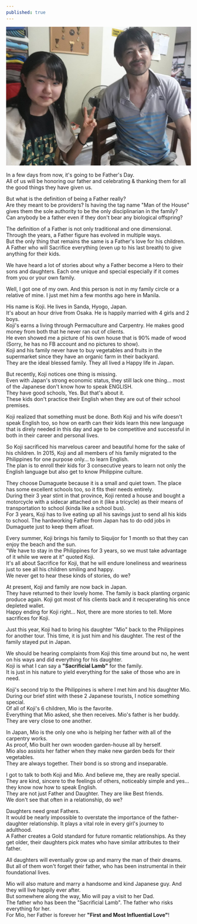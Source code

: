 ```yaml
---
published: true
---
```

![Father](/images/Father.jpg)

In a few days from now, it's going to be Father's Day.   
All of us will be honoring our father and celebrating & thanking them for all the good things they have given us.

But what is the definition of being a Father really?   
Are they meant to be providers? Is having the tag name "Man of the House" gives them the sole authority to be the only disciplinarian in the family?   
Can anybody be a father even if they don't bear any biological offspring?  

The definition of a Father is not only traditional and one dimensional. Through the years, a Father figure has evolved in multiple ways.   
But the only thing that remains the same is a Father's love for his children.   
A Father who will Sacrifice everything (even up to his last breath) to give anything for their kids. 

We have heard a lot of stories about why a Father become a Hero to their sons and daughters. Each one unique and special especially if it comes from you or your own family.

Well, I got one of my own. And this person is not in my family circle or a relative of mine. I just met him a few months ago here in Manila.

His name is Koji. He lives in Sanda, Hyogo, Japan.   
It's about an hour drive from Osaka. 
He is happily married with 4 girls and 2 boys.   
Koji's earns a living through Permaculture and Carpentry. He makes good money from both that he never ran out of clients.   
He even showed me a picture of his own house that is 90% made of wood (Sorry, he has no FB account and no pictures to show).   
Koji and his family never have to buy vegetables and fruits in the supermarket since they have an organic farm in their backyard.   
They are the ideal blessed family. They all lived a Happy life in Japan.

But recently, Koji notices one thing is missing.   
Even with Japan's strong economic status, they still lack one thing... most of the Japanese don't know how to speak ENGLISH.   
They have good schools, Yes. But that's about it.   
These kids don't practice their English when they are out of their school premises.

Koji realized that something must be done. Both Koji and his wife doesn't speak English too, so how on earth can their kids learn this new language that is direly needed in this day and age to be competitive and successful in both in their career and personal lives. 

So Koji sacrificed his marvelous career and beautiful home for the sake of his children. 
In 2015, Koji and all members of his family migrated to the Philippines for one purpose only... to learn English.   
The plan is to enroll their kids for 3 consecutive years to learn not only the English language but also get to know Philippine culture. 

They choose Dumaguete because it is a small and quiet town. The place has some excellent schools too, so it fits their needs entirely.   
During their 3 year stint in that province, Koji rented a house and bought a motorcycle with a sidecar attached on it (like a tricycle) as their means of transportation to school (kinda like a school bus).   
For 3 years, Koji has to live eating up all his savings just to send all his kids to school. The hardworking Father from Japan has to do odd jobs in Dumaguete just to keep them afloat.

Every summer, Koji brings his family to Siquijor for 1 month so that they can enjoy the beach and the sun.   
"We have to stay in the Philippines for 3 years, so we must take advantage of it while we were at it" quoted Koji.   
It's all about Sacrifice for Koji, that he will endure loneliness and weariness just to see all his children smiling and happy.   
We never get to hear these kinds of stories, do we?

At present, Koji and family are now back in Japan.   
They have returned to their lovely home. The family is back planting organic produce again.
Koji got most of his clients back and it recuperating his once depleted wallet.   
Happy ending for Koji right... Not, there are more stories to tell. More sacrifices for Koji. 

Just this year, Koji had to bring his daughter "Mio" back to the Philippines for another tour. This time, it is just him and his daughter. The rest of the family stayed put in Japan.

We should be hearing complaints from Koji this time around but no, he went on his ways and did everything for his daughter.   
Koji is what I can say a **"Sacrificial Lamb"** for the family.   
It is just in his nature to yield everything for the sake of those who are in need. 

Koji's second trip to the Philippines is where I met him and his daughter Mio. During our brief stint with these 2 Japanese tourists, I notice something special.   
Of all of Koji's 6 children, Mio is the favorite.   
Everything that Mio asked, she then receives. Mio's father is her buddy. They are very close to one another. 

In Japan, Mio is the only one who is helping her father with all of the carpentry works.   
As proof, Mio built her own wooden garden-house all by herself.   
Mio also assists her father when they make new garden beds for their vegetables.   
They are always together. Their bond is so strong and inseparable. 

I got to talk to both Koji and Mio. And believe me, they are really special. They are kind, sincere to the feelings of others, noticeably simple and yes... they know now how to speak English.   
They are not just Father and Daughter. They are like Best friends.   
We don't see that often in a relationship, do we?

Daughters need great Fathers.   
It would be nearly impossible to overstate the importance of the father-daughter relationship. It plays a vital role in every girl's journey to adulthood.   
A Father creates a Gold standard for future romantic relationships. As they get older, their daughters pick mates who have similar attributes to their father.

All daughters will eventually grow up and marry the man of their dreams. But all of them won't forget their father, who has been instrumental in their foundational lives. 

Mio will also mature and marry a handsome and kind Japanese guy. And they will live happily ever after.   
But somewhere along the way, Mio will pay a visit to her Dad.   
The father who has been the "Sacrificial Lamb". The father who risks everything for her.   
For Mio, her Father is forever her **"First and Most Influential Love"**!

 

  